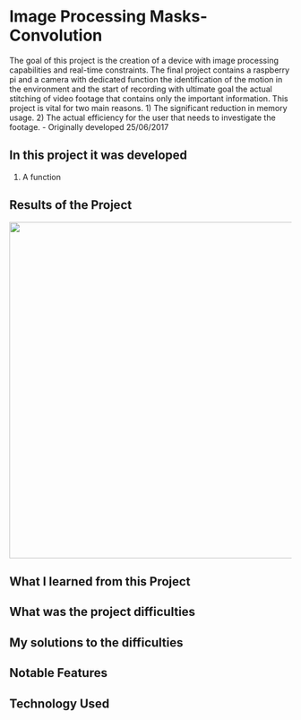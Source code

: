 # Image Processing Masks-Convolution

The goal of this project is the creation of a device with image processing capabilities and real-time constraints. The final project contains a raspberry pi and a camera with dedicated function the identification of the motion in the environment and the start of recording with ultimate goal the actual stitching of video footage that contains only the important information. This project is vital for two main reasons. 1) The significant reduction in memory usage. 2) The actual efficiency for the user that needs to investigate the footage. - Originally developed 25/06/2017



## In this project it was developed 
1. A function 

## Results of the Project 
<img src="Images/1_GrayScaleAndRGBtoBluredImages.png" width="600">

## What I learned from this Project

## What was the project difficulties 

## My solutions to the difficulties

## Notable Features

## Technology Used 
